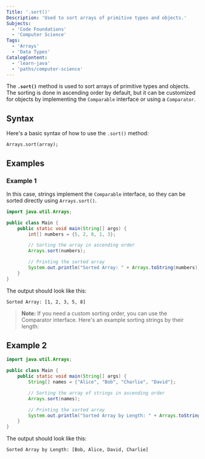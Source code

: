 ```yaml
---
Title: '.sort()'
Description: 'Used to sort arrays of primitive types and objects.'
Subjects:
  - 'Code Foundations'
  - 'Computer Science'
Tags:
  - 'Arrays'
  - 'Data Types'
CatalogContent:
  - 'learn-java'
  - 'paths/computer-science'
---
```


The **`.sort()`** method is used to sort arrays of primitive types and objects. The sorting is done in ascending order by default, but it can be customized for objects by implementing the `Comparable` interface or using a `Comparator`.

## Syntax

Here's a basic syntax of how to use the `.sort()` method:

```pseudo
Arrays.sort(array);
```

## Examples

### Example 1

In this case, strings implement the `Comparable` interface, so they can be sorted directly using `Arrays.sort()`.

```java
import java.util.Arrays;

public class Main {
    public static void main(String[] args) {
        int[] numbers = {5, 2, 8, 1, 3};

        // Sorting the array in ascending order
        Arrays.sort(numbers);

        // Printing the sorted array
        System.out.println("Sorted Array: " + Arrays.toString(numbers));
    }
}
```

The output should look like this:

```shell
Sorted Array: [1, 2, 3, 5, 8]
```

> **Note:** If you need a custom sorting order, you can use the Comparator interface. Here's an example sorting strings by their length:

## Example 2


```java
import java.util.Arrays;

public class Main {
    public static void main(String[] args) {
        String[] names = {"Alice", "Bob", "Charlie", "David"};

        // Sorting the array of strings in ascending order
        Arrays.sort(names);

        // Printing the sorted array
        System.out.println("Sorted Array by Length: " + Arrays.toString(names));
    }
}
```

The output should look like this:

```shell
Sorted Array by Length: [Bob, Alice, David, Charlie]
```

